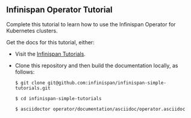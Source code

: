Infinispan Operator Tutorial
----------------------------
Complete this tutorial to learn how to use the Infinispan Operator for
Kubernetes clusters.

Get the docs for this tutorial, either:

* Visit the [Infinispan Tutorials](https://infinispan.org/tutorials/).
* Clone this repository and then build the documentation locally, as follows:

  ```
  $ git clone git@github.com:infinispan/infinispan-simple-tutorials.git

  $ cd infinispan-simple-tutorials

  $ asciidoctor operator/documentation/asciidoc/operator.asciidoc
  ```

